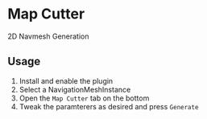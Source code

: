 # Map Cutter

2D Navmesh Generation

## Usage

1. Install and enable the plugin
2. Select a NavigationMeshInstance
3. Open the `Map Cutter` tab on the bottom
4. Tweak the paramterers as desired and press `Generate`
